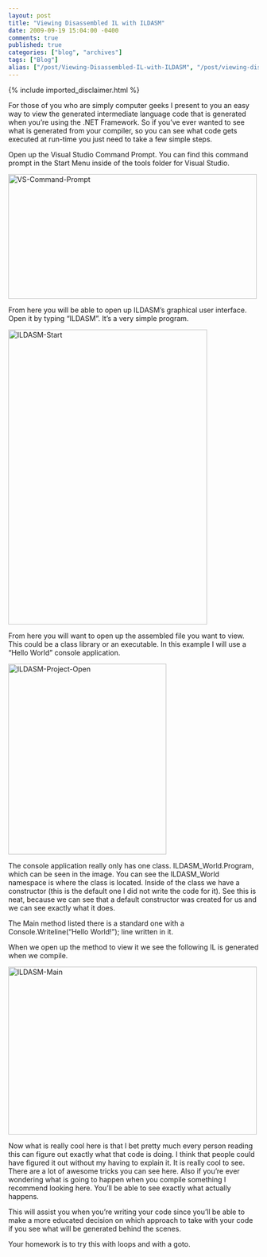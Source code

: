 ```yaml
---
layout: post
title: "Viewing Disassembled IL with ILDASM"
date: 2009-09-19 15:04:00 -0400
comments: true
published: true
categories: ["blog", "archives"]
tags: ["Blog"]
alias: ["/post/Viewing-Disassembled-IL-with-ILDASM", "/post/viewing-disassembled-il-with-ildasm"]
---
```

<!-- more -->
{% include imported_disclaimer.html %}
<p>For those of you who are simply computer geeks I present to you an easy way to view the generated intermediate language code that is generated when you&rsquo;re using the .NET Framework. So if you&rsquo;ve ever wanted to see what is generated from your compiler, so you can see what code gets executed at run-time you just need to take a few simple steps.</p>
<p>Open up the Visual Studio Command Prompt. You can find this command prompt in the Start Menu inside of the tools folder for Visual Studio.</p>
<p><img style="border-bottom: 0px; border-left: 0px; display: inline; border-top: 0px; border-right: 0px" title="VS-Command-Prompt" src="http://brendan.enrick.com/files/media/image/WindowsLiveWriter/ViewingDisassembledILwithILDASM_D350/VS-Command-Prompt_3.jpg" border="0" alt="VS-Command-Prompt" width="500" height="251" /></p>
<p>From here you will be able to open up ILDASM&rsquo;s graphical user interface. Open it by typing &ldquo;ILDASM&rdquo;. It&rsquo;s a very simple program.</p>
<p><img style="border-bottom: 0px; border-left: 0px; display: inline; border-top: 0px; border-right: 0px" title="ILDASM-Start" src="http://brendan.enrick.com/files/media/image/WindowsLiveWriter/ViewingDisassembledILwithILDASM_D350/ILDASM-Start_3.jpg" border="0" alt="ILDASM-Start" width="400" height="594" /></p>
<p>From here you will want to open up the assembled file you want to view. This could be a class library or an executable. In this example I will use a &ldquo;Hello World&rdquo; console application.</p>
<p><img style="border-bottom: 0px; border-left: 0px; display: inline; border-top: 0px; border-right: 0px" title="ILDASM-Project-Open" src="http://brendan.enrick.com/files/media/image/WindowsLiveWriter/ViewingDisassembledILwithILDASM_D350/ILDASM-Project-Open_3.jpg" border="0" alt="ILDASM-Project-Open" width="318" height="384" /></p>
<p>The console application really only has one class. ILDASM_World.Program, which can be seen in the image. You can see the ILDASM_World namespace is where the class is located. Inside of the class we have a constructor (this is the default one I did not write the code for it). See this is neat, because we can see that a default constructor was created for us and we can see exactly what it does.</p>
<p>The Main method listed there is a standard one with a Console.Writeline(&ldquo;Hello World!&rdquo;); line written in it.</p>
<p>When we open up the method to view it we see the following IL is generated when we compile.</p>
<p><img style="border-bottom: 0px; border-left: 0px; display: inline; border-top: 0px; border-right: 0px" title="ILDASM-Main" src="http://brendan.enrick.com/files/media/image/WindowsLiveWriter/ViewingDisassembledILwithILDASM_D350/ILDASM-Main_3.jpg" border="0" alt="ILDASM-Main" width="500" height="338" /></p>
<p>Now what is really cool here is that I bet pretty much every person reading this can figure out exactly what that code is doing. I think that people could have figured it out without my having to explain it. It is really cool to see. There are a lot of awesome tricks you can see here. Also if you&rsquo;re ever wondering what is going to happen when you compile something I recommend looking here. You&rsquo;ll be able to see exactly what actually happens.</p>
<p>This will assist you when you&rsquo;re writing your code since you&rsquo;ll be able to make a more educated decision on which approach to take with your code if you see what will be generated behind the scenes.</p>
<p>Your homework is to try this with loops and with a goto.</p>
